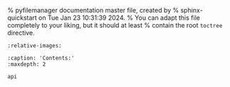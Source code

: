 % pyfilemanager documentation master file, created by
% sphinx-quickstart on Tue Jan 23 10:31:39 2024.
% You can adapt this file completely to your liking, but it should at least
% contain the root `toctree` directive.

```{include} ../README.md
:relative-images:
```

```{toctree}
:caption: 'Contents:'
:maxdepth: 2

api
```

<!-- # Indices and tables

- {ref}`genindex`
- {ref}`modindex`
- {ref}`search` -->
